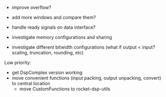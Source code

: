 - improve overflow?
- add more windows and compare them?
- handle ready signals on data interface?

- investigate memory configurations and sharing
- investigate different bitwidth configurations (what if output < input? scaling, truncation, rounding, etc)

Low priority:
- get DspComplex version working
- move convenient functions (input packing, output unpacking, convert) to central location
  - move CustomFunctions to rocket-dsp-utils
